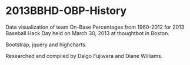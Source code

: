 2013BBHD-OBP-History
====================

Data visualization of team On-Base Percentages from 1960-2012 
for 2013 Baseball Hack Day held on March 30, 2013 at thoughtbot in Boston.

Bootstrap, jquery and highcharts. 

Researched and compiled by Daigo Fujiwara and Diane Williams. 

